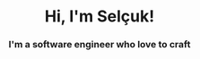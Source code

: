 <h1 align="center">Hi, I'm Selçuk!</h1>
<h3 align="center">I'm a software engineer who love to craft</h3>
